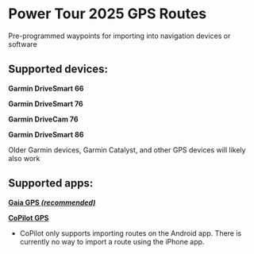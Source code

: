 # **Power Tour 2025 GPS Routes**

Pre-programmed waypoints for importing into navigation devices or software

## Supported devices:
**Garmin DriveSmart 66**

**Garmin DriveSmart 76**

**Garmin DriveCam 76**

**Garmin DriveSmart 86**

Older Garmin devices, Garmin Catalyst, and other GPS devices will likely also work


## Supported apps:
 [**Gaia GPS _(recommended)_**](https://help.gaiagps.com/hc/en-us/articles/360034184934-Download-the-Gaia-GPS-App)
 

 [**CoPilot GPS**](https://copilotgps.com/en-us/getcopilot/)
 * CoPilot only supports importing routes on the Android app. There is currently no way to import a route using the iPhone app.
